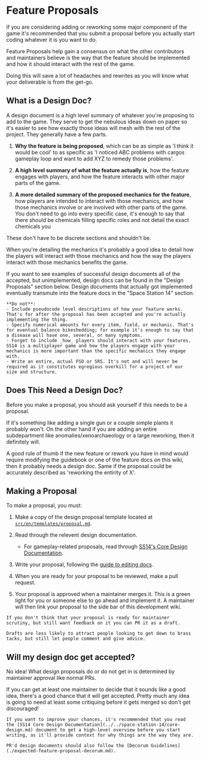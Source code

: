 # Feature Proposals

If you are considering adding or reworking some major component of the game it's recommended that you submit a proposal before you actually start coding whatever it is you want to do. 

Feature Proposals help gain a consensus on what the other contributors and maintainers believe is the way that the feature should be implemented and how it should interact with the rest of the game. 

Doing this will save a lot of headaches and rewrites as you will know what your deliverable is from the get-go.

## What is a Design Doc?

A design document is a high level summary of whatever you're proposing to add to the game. They serve to get the nebulous ideas down on paper so it's easier to see how exactly those ideas will mesh with the rest of the project. They generally have a few parts.

1. **Why the feature is being proposed**, which can be as simple as 'I think it would be cool' to as specific as 'I noticed ABC problems with cargos gameplay loop and want to add XYZ to remedy those problems'.

2. **A high level summary of what the feature actually is**, how the feature engages with players, and how the feature interacts with other major parts of the game.

3. **A more detailed summary of the proposed mechanics for the feature**, how players are intended to interact with those mechanics, and how those mechanics involve or are involved with other parts of the game. You don't need to go into every specific case, it's enough to say that there should be chemicals filling specific roles and not detail the exact chemicals you

These don't have to be discrete sections and shouldn't be. 

When you're detailing the mechanics it's probably a good idea to detail how the players will interact with those mechanics and how the way the players interact with those mechanics benefits the game. 

If you want to see examples of successful design documents all of the accepted, but unimplemented, design docs can be found in the "Design Proposals" section below. 
Design documents that actually got implemented eventually transmute into the feature docs in the "Space Station 14" section.

```admonish warning
**Do not**:
- Include pseudocode level descriptions of how your feature works. That's for after the proposal has been accepted and you're actually implementing the thing.
- Specify numerical amounts for every item, field, or mechanic. That's for eventual balance bikeshedding; for example it's enough to say that a disease will have one, several, or many symptoms.
- Forget to include _how_ players should interact with your features. SS14 is a multiplayer game and how the players engage with your mechanics is more important than the specific mechanics they engage with.
- Write an entire, actual FSD or SRS. It's not and will never be required as it constitutes egregious overkill for a project of our size and structure.
```

## Does This Need a Design Doc?

Before you make a proposal, you should ask yourself if this needs to be a proposal.

If it's something like adding a single gun or a couple simple plants it probably won't. On the other hand if you are adding an entire subdepartment like anomalies/xenoarchaeology or a large reworking, then it definitely will.

A good rule of thumb if the new feature or rework you have in mind would require modifying the guidebook or one of the feature docs on this wiki, then it probably needs a design doc. Same if the proposal could be accurately described as 'reworking the entirity of X'.

## Making a Proposal

To make a proposal, you must:

1. Make a copy of the design proposal template located at [`src/en/templates/proposal.md`](https://github.com/space-wizards/docs/blob/master/src/en/templates/proposal.md).

2. Read through the relevent design documentation.

   - For gameplay-related proposals, read through [SS14's Core Design Documentation](../../space-station-14/core-design.md).

3. Write your proposal, following the [guide to editing docs](../../meta/guide-to-editing-docs.md).

4. When you are ready for your proposal to be reviewed, make a pull request.

5. Your proposal is approved when a maintainer merges it. This is a green light for you or someone else to go ahead and implement it. A maintainer will then link your proposal to the side bar of this development wiki.

``` admonish tip "Unfinished Proposals"
If you don't think that your proposal is ready for maintainer scrutiny, but still want feedback on it you can PR it as a draft. 

Drafts are less likely to attract people looking to get down to brass tacks, but still let people comment and give advice.
```

## Will my design doc get accepted?

No idea! What design proposals do or do not get in is determined by maintainer approval like normal PRs. 

If you can get at least one maintainer to decide that it sounds like a good idea, there's a good chance that it will get accepted. Pretty much any idea is going to need at least some critiquing before it gets merged so don't get discouraged!

``` admonish tip "Design Principles"
If you want to improve your chances, it's recommended that you read the [SS14 Core Design Documentation](../../space-station-14/core-design.md) document to get a high-level overview before you start writing, as it'll provide context for why things are the way they are.

PR'd design documents should also follow the [Decorum Guidelines](./expected-feature-proposal-decorum.md).
```
